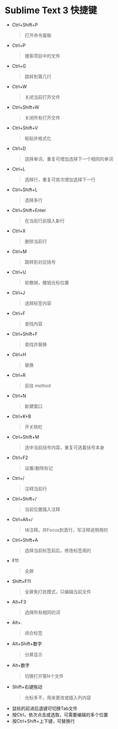 # Sublime Text 3 快捷键
* Ctrl+Shift+P
  > 打开命令面板
* Ctrl+P
  > 搜索项目中的文件
* Ctrl+G
  > 跳转到第几行
* Ctrl+W
  > 关闭当前打开文件
* Ctrl+Shift+W
  > 关闭所有打开文件
* Ctrl+Shift+V
  > 粘贴并格式化
* Ctrl+D
  > 选择单词，重复可增加选择下一个相同的单词
* Ctrl+L
  > 选择行，重复可依次增加选择下一行
* Ctrl+Shift+L
  > 选择多行
* Ctrl+Shift+Enter
  > 在当前行前插入新行
* Ctrl+X
  > 删除当前行
* Ctrl+M
  > 跳转到对应括号
* Ctrl+U
  > 软撤销，撤销光标位置
* Ctrl+J
  > 选择标签内容
* Ctrl+F
  > 查找内容
* Ctrl+Shift+F
  > 查找并替换
* Ctrl+H
  > 替换
* Ctrl+R
  > 前往 method
* Ctrl+N
  > 新建窗口
* Ctrl+K+B
  > 开关侧栏
* Ctrl+Shift+M
  > 选中当前括号内容，重复可选着括号本身
* Ctrl+F2
  > 设置/删除标记
* Ctrl+/
  > 注释当前行
* Ctrl+Shift+/
  > 当前位置插入注释
* Ctrl+Alt+/
  > 块注释，并Focus到首行，写注释说明用的
* Ctrl+Shift+A
  > 选择当前标签前后，修改标签用的
* F11
  > 全屏
* Shift+F11
  > 全屏免打扰模式，只编辑当前文件
* Alt+F3
  > 选择所有相同的词
* Alt+.
  > 闭合标签
* Alt+Shift+数字
  > 分屏显示
* Alt+数字
  > 切换打开第N个文件
* Shift+右键拖动
  > 光标多不，用来更改或插入列内容
* 鼠标的前进后退键可切换Tab文件
* 按Ctrl，依次点击或选取，可需要编辑的多个位置
* 按Ctrl+Shift+上下键，可替换行
